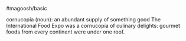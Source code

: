 #magoosh/basic

cornucopia (noun): an abundant supply of something good 
The International Food Expo was a cornucopia of culinary delights: gourmet foods from every continent 
were under one roof. 
